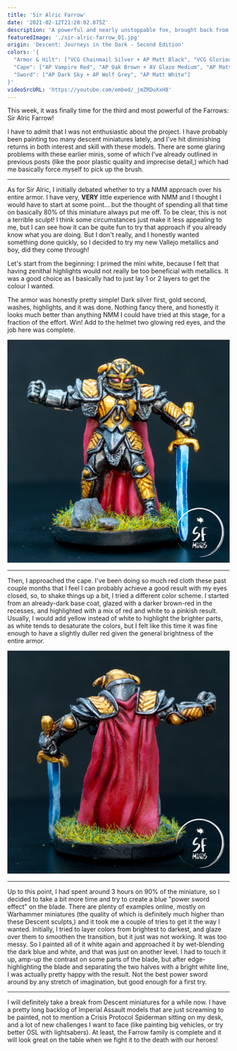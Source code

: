 ```yaml
---
title: 'Sir Alric Farrow'
date: '2021-02-12T21:28:02.875Z'
description: 'A powerful and nearly unstoppable foe, brought back from the dead by dark magic.'
featuredImage: './sir-alric-farrow_01.jpg'
origin: 'Descent: Journeys in the Dark - Second Edition'
colors: '{
  "Armor & Hilt": ["VCG Chainmail Silver + AP Matt Black", "VCG Glorious Gold", "AP Dark Tone Quickshade", "AP Mid Brown Quickshade"],
  "Cape": ["AP Vampire Red", "AP Oak Brown + AV Glaze Medium", "AP Matt White"],
  "Sword": ["AP Dark Sky + AP Wolf Grey", "AP Matt White"]
}'
videoSrcURL: 'https://youtube.com/embed/_jmZRDuXxH8'
---
```


This week, it was finally time for the third and most powerful of the Farrows: Sir Alric Farrow!

I have to admit that I was not enthusiastic about the project. I have probably been painting too many descent miniatures lately, and I've hit diminishing returns in both interest and skill with these models. There are some glaring problems with these earlier minis, some of which I've already outlined in previous posts (like the poor plastic quality and imprecise detail,) which had me basically force myself to pick up the brush.

---

As for Sir Alric, I initially debated whether to try a NMM approach over his entire armor. I have very, **VERY** little experience with NMM and I thought I would have to start at some point... but the thought of spending all that time on basically 80% of this miniature always put me off. To be clear, this is not a terrible sculpt! I think some circumstances just make it less appealing to me, but I can see how it can be quite fun to try that approach if you already know what you are doing. But I don't really, and I honestly wanted something done quickly, so I decided to try my new Vallejo metallics and boy, did they come through!

Let's start from the beginning: I primed the mini white, because I felt that having zenithal highlights would not really be too beneficial with metallics. It was a good choice as I basically had to just lay 1 or 2 layers to get the colour I wanted.

The armor was honestly pretty simple! Dark silver first, gold second, washes, highlights, and it was done. Nothing fancy there, and honestly it looks much better than anything NMM I could have tried at this stage, for a fraction of the effort. Win! Add to the helmet two glowing red eyes, and the job here was complete.

![Front View](./sir-alric-farrow_02.jpg)

---

Then, I approached the cape. I've been doing so much red cloth these past couple months that I feel I can probably achieve a good result with my eyes closed, so, to shake things up a bit, I tried a different color scheme. I started from an already-dark base coat, glazed with a darker brown-red in the recesses, and highlighted with a mix of red and white to a pinkish result. Usually, I would add yellow instead of white to highlight the brighter parts, as white tends to desaturate the colors, but I felt like this time it was fine enough to have a slightly duller red given the general brightness of the entire armor.

![Back View](./sir-alric-farrow_04.jpg)

---

Up to this point, I had spent around 3 hours on 90% of the miniature, so I decided to take a bit more time and try to create a blue "power sword effect" on the blade. There are plenty of examples online, mostly on Warhammer miniatures (the quality of which is definitely much higher than these Descent sculpts,) and it took me a couple of tries to get it the way I wanted. Initially, I tried to layer colors from brightest to darkest, and glaze over them to smoothen the transition, but it just was not working. It was too messy. So I painted all of it white again and approached it by wet-blending the dark blue and white, and that was just on another level. I had to touch it up, amp-up the contrast on some parts of the blade, but after edge-highlighting the blade and separating the two halves with a bright white line, I was actually pretty happy with the result. Not the best power sword around by any stretch of imagination, but good enough for a first try.

---

I will definitely take a break from Descent miniatures for a while now. I have a pretty long backlog of Imperial Assault models that are just screaming to be painted, not to mention a Crisis Protocol Spiderman sitting on my desk, and a lot of new challenges I want to face (like painting big vehicles, or try better OSL with lightsabers). At least, the Farrow family is complete and it will look great on the table when we fight it to the death with our heroes!
